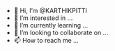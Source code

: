 - 👋 Hi, I’m @KARTHIKPITTI
- 👀 I’m interested in ...
- 🌱 I’m currently learning ...
- 💞️ I’m looking to collaborate on ...
- 📫 How to reach me ...

<!---
KARTHIKPITTI/KARTHIKPITTI is a ✨ special ✨ repository because its `README.md` (this file) appears on your GitHub profile.
You can click the Preview link to take a look at your changes.
--->
